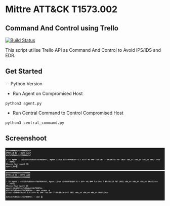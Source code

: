 # Mittre ATT&CK T1573.002
## Command And Control using Trello

[![Build Status](https://travis-ci.org/joemccann/dillinger.svg?branch=master)](https://travis-ci.org/joemccann/dillinger)

This script utilise Trello API as Command And Control to Avoid IPS/IDS and EDR.

## Get Started
-- Python Version
- Run Agent on Compromised Host
```
python3 agent.py
```
- Run Central Command to Control Compromised Host
```
python3 central_command.py
```

## Screenshoot
![Alt-Text](https://raw.githubusercontent.com/DwiyanTech/redteamlabs/main/TrelloC2%20-%20Att%26ck%20T1573.002/screenshoot/python-trelloc2-1.png)
![Alt-Text](https://raw.githubusercontent.com/DwiyanTech/redteamlabs/main/TrelloC2%20-%20Att%26ck%20T1573.002/screenshoot/python-trelloc2-2.png)